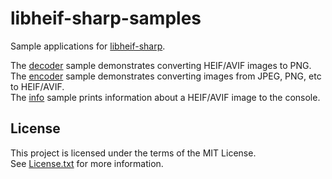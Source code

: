 # libheif-sharp-samples

Sample applications for [libheif-sharp](https://github.com/0xC0000054/libheif-sharp).

The [decoder](src/decoder/Program.cs) sample demonstrates converting HEIF/AVIF images to PNG.   
The [encoder](src/encoder/Program.cs) sample demonstrates converting images from JPEG, PNG, etc to HEIF/AVIF.   
The [info](src/info/Program.cs) sample prints information about a HEIF/AVIF image to the console.

## License

This project is licensed under the terms of the MIT License.   
See [License.txt](License.txt) for more information.
